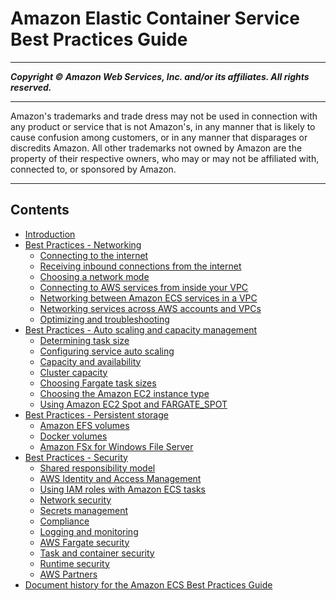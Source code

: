 # Amazon Elastic Container Service Best Practices Guide

-----
*****Copyright &copy; Amazon Web Services, Inc. and/or its affiliates. All rights reserved.*****

-----
Amazon's trademarks and trade dress may not be used in 
     connection with any product or service that is not Amazon's, 
     in any manner that is likely to cause confusion among customers, 
     or in any manner that disparages or discredits Amazon. All other 
     trademarks not owned by Amazon are the property of their respective
     owners, who may or may not be affiliated with, connected to, or 
     sponsored by Amazon.

-----
## Contents
+ [Introduction](intro.md)
+ [Best Practices - Networking](networking.md)
   + [Connecting to the internet](networking-outbound.md)
   + [Receiving inbound connections from the internet](networking-inbound.md)
   + [Choosing a network mode](networking-networkmode.md)
   + [Connecting to AWS services from inside your VPC](networking-connecting-vpc.md)
   + [Networking between Amazon ECS services in a VPC](networking-connecting-services.md)
   + [Networking services across AWS accounts and VPCs](networking-connecting-services-crossaccount.md)
   + [Optimizing and troubleshooting](networking-troubleshooting.md)
+ [Best Practices - Auto scaling and capacity management](capacity.md)
   + [Determining task size](capacity-tasksize.md)
   + [Configuring service auto scaling](capacity-autoscaling.md)
   + [Capacity and availability](capacity-availability.md)
   + [Cluster capacity](capacity-cluster.md)
   + [Choosing Fargate task sizes](fargate-task-size.md)
   + [Choosing the Amazon EC2 instance type](ec2-instance-type.md)
   + [Using Amazon EC2 Spot and FARGATE_SPOT](ec2-and-fargate-spot.md)
+ [Best Practices - Persistent storage](storage.md)
   + [Amazon EFS volumes](storage-efs.md)
   + [Docker volumes](storage-dockervolumes.md)
   + [Amazon FSx for Windows File Server](storage-fsx.md)
+ [Best Practices - Security](security.md)
   + [Shared responsibility model](security-shared.md)
   + [AWS Identity and Access Management](security-iam.md)
   + [Using IAM roles with Amazon ECS tasks](security-iam-roles.md)
   + [Network security](security-network.md)
   + [Secrets management](security-secrets-management.md)
   + [Compliance](security-compliance.md)
   + [Logging and monitoring](security-logging-and-monitoring.md)
   + [AWS Fargate security](security-fargate.md)
   + [Task and container security](security-tasks-containers.md)
   + [Runtime security](security-runtime.md)
   + [AWS Partners](security-partners.md)
+ [Document history for the Amazon ECS Best Practices Guide](doc-history.md)
